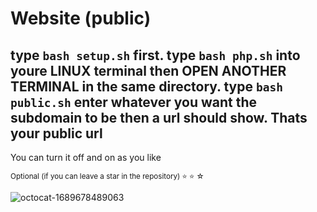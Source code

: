 # Website (public)

type `bash setup.sh` first.
type `bash php.sh` into youre **LINUX** terminal
then **OPEN ANOTHER TERMINAL** in the same directory.
type `bash public.sh`
enter whatever you want the subdomain to be
then a url should show.
Thats your public url
-----------------------------------------------------------------------------------------
You can turn it off and on as you like



<sub>Optional (if you can leave a star in the repository) ⭐ ⭐ ☆


![octocat-1689678489063](https://github.com/MMVonnSeek/WebSite/assets/89359847/852854e0-cdc5-46ee-aa3c-39843a0e3e3d)
